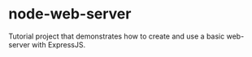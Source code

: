 # node-web-server
Tutorial project that demonstrates how to create and use a basic web-server with ExpressJS.
